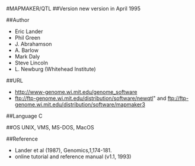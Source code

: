 #MAPMAKER/QTL
##Version
new version in April 1995

##Author
* Eric Lander
* Phil Green
* J. Abrahamson
* A. Barlow
* Mark Daly
* Steve Lincoln
* L. Newburg (Whitehead Institute)

##URL
* http://www-genome.wi.mit.edu/genome_software
* ftp://ftp-genome.wi.mit.edu/distribution/software/newqtl" and ftp://ftp-genome.wi.mit.edu/distribution/software/mapmaker3

##Language
C

##OS
UNIX, VMS, MS-DOS, MacOS

##Reference
* Lander et al (1987), Genomics,1,174-181.
* online tutorial and reference manual (v1.1, 1993)

